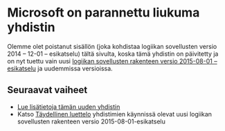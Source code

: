 <properties 
    pageTitle="Logiikan sovelluksissa liukuma Connectorin avulla | Sovelluksen Microsoft Azure-palvelu"
    description="Voit luoda ja määritä liukuma yhdistimen tai API-sovellus ja käytä Azure-sovelluksen palvelun logiikan-sovelluksessa"
    authors="msftman" 
    manager="erikre" 
    editor="" 
    services="logic-apps" 
    documentationCenter=""/>

<tags
    ms.service="logic-apps"
    ms.workload="integration"
    ms.tgt_pltfrm="na"
    ms.devlang="na"
    ms.topic="article"
    ms.date="04/19/2016"
    ms.author="deonhe"/>

# <a name="weve-improved-the-slack-connector"></a>Microsoft on parannettu liukuma yhdistin 

Olemme olet poistanut sisällön (joka kohdistaa logiikan sovellusten versio 2014 – 12-01 – esikatselu) tältä sivulta, koska tämä yhdistin on päivitetty ja on nyt tuettu vain uusi [logiikan sovellusten rakenteen versio 2015-08-01 – esikatselu](./app-service-logic-schema-2015-08-01.md) ja uudemmissa versioissa. 


## <a name="next-steps"></a>Seuraavat vaiheet    

- [Lue lisätietoja tämän uuden yhdistin](../connectors/connectors-create-api-slack.md)
- Katso [Täydellinen luettelo](../connectors/apis-list.md) yhdistimien käynnissä olevat uusi logiikan sovellusten rakenteen versio 2015-08-01-esikatselu  